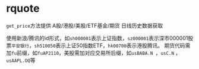 # rquote

`get_price`方法提供 A股/港股/美股/ETF基金/期货 日线历史数据获取

使用新浪/腾讯的id形式，如`sh000001`表示上证指数，`sz000001`表示深市000001股票`平安银行`，`sh510050`表示上证50指数ETF，`hk00700`表示港股腾讯。
期货代码需加`fu`前缀，如`fuAP2110`，美股需加对应交易所后缀，如`usBABA.N	`，`usC.N`	，`usAAPL.OQ`等

